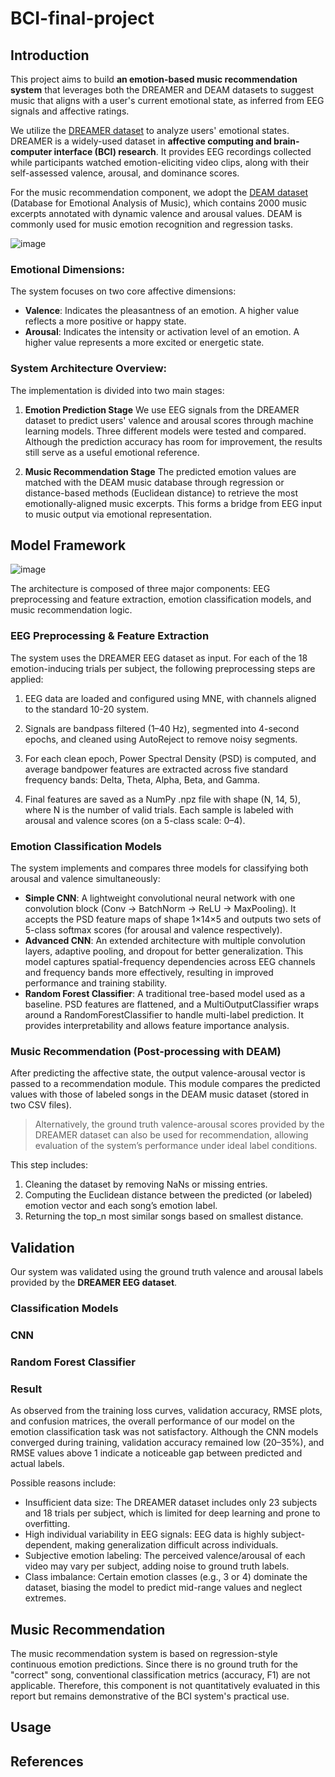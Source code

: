 # BCI-final-project

## Introduction
This project aims to build **an emotion-based music recommendation system** that leverages both the DREAMER and DEAM datasets to suggest music that aligns with a user's current emotional state, as inferred from EEG signals and affective ratings.

We utilize the [DREAMER dataset](https://ieeexplore.ieee.org/document/7887697) to analyze users' emotional states. DREAMER is a widely-used dataset in **affective computing and brain-computer interface (BCI) research**. It provides EEG recordings collected while participants watched emotion-eliciting video clips, along with their self-assessed valence, arousal, and dominance scores.

For the music recommendation component, we adopt the [DEAM dataset](https://cvml.unige.ch/databases/DEAM/) (Database for Emotional Analysis of Music), which contains 2000 music excerpts annotated with dynamic valence and arousal values. DEAM is commonly used for music emotion recognition and regression tasks.

![image](https://github.com/user-attachments/assets/da34875c-49fb-4d90-ada3-10c5c51e7f94)


### Emotional Dimensions:

The system focuses on two core affective dimensions:

* **Valence**: Indicates the pleasantness of an emotion. A higher value reflects a more positive or happy state.
* **Arousal**: Indicates the intensity or activation level of an emotion. A higher value represents a more excited or energetic state.

### System Architecture Overview:

The implementation is divided into two main stages:

1. **Emotion Prediction Stage**
We use EEG signals from the DREAMER dataset to predict users' valence and arousal scores through machine learning models. Three different models were tested and compared. Although the prediction accuracy has room for improvement, the results still serve as a useful emotional reference.

2. **Music Recommendation Stage**
The predicted emotion values are matched with the DEAM music database through regression or distance-based methods (Euclidean distance) to retrieve the most emotionally-aligned music excerpts. This forms a bridge from EEG input to music output via emotional representation.



## Model Framework
![image](https://github.com/user-attachments/assets/ef718d33-9a9e-43de-a8b4-240811a94a79)

The architecture is composed of three major components: EEG preprocessing and feature extraction, emotion classification models, and music recommendation logic.

### EEG Preprocessing & Feature Extraction

The system uses the DREAMER EEG dataset as input. For each of the 18 emotion-inducing trials per subject, the following preprocessing steps are applied:

1. EEG data are loaded and configured using MNE, with channels aligned to the standard 10-20 system.

2. Signals are bandpass filtered (1–40 Hz), segmented into 4-second epochs, and cleaned using AutoReject to remove noisy segments.

3. For each clean epoch, Power Spectral Density (PSD) is computed, and average bandpower features are extracted across five standard frequency bands: Delta, Theta, Alpha, Beta, and Gamma.

4. Final features are saved as a NumPy .npz file with shape (N, 14, 5), where N is the number of valid trials. Each sample is labeled with arousal and valence scores (on a 5-class scale: 0–4).


### Emotion Classification Models

The system implements and compares three models for classifying both arousal and valence simultaneously:
* **Simple CNN**: 
  A lightweight convolutional neural network with one convolution block (Conv → BatchNorm → ReLU → MaxPooling). It accepts the PSD feature maps of shape 1×14×5 and outputs two sets of 5-class softmax scores (for arousal and valence respectively).
* **Advanced CNN**: 
  An extended architecture with multiple convolution layers, adaptive pooling, and dropout for better generalization. This model captures spatial-frequency dependencies across EEG channels and frequency bands more effectively, resulting in improved performance and training stability.
* **Random Forest Classifier**: 
  A traditional tree-based model used as a baseline. PSD features are flattened, and a MultiOutputClassifier wraps around a RandomForestClassifier to handle multi-label prediction. It provides interpretability and allows feature importance analysis.

### Music Recommendation (Post-processing with DEAM)

After predicting the affective state, the output valence-arousal vector is passed to a recommendation module. This module compares the predicted values with those of labeled songs in the DEAM music dataset (stored in two CSV files).
> Alternatively, the ground truth valence-arousal scores provided by the DREAMER dataset can also be used for recommendation, allowing evaluation of the system’s performance under ideal label conditions.

This step includes: 
1. Cleaning the dataset by removing NaNs or missing entries.
2. Computing the Euclidean distance between the predicted (or labeled) emotion vector and each song’s emotion label.
3. Returning the top_n most similar songs based on smallest distance.

## Validation

Our system was validated using the ground truth valence and arousal labels provided by the **DREAMER EEG dataset**.

### **Classification Models**

### **CNN**

### **Random Forest Classifier**

### **Result**

As observed from the training loss curves, validation accuracy, RMSE plots, and confusion matrices, the overall performance of our model on the emotion classification task was not satisfactory. Although the CNN models converged during training, validation accuracy remained low (20–35%), and RMSE values above 1 indicate a noticeable gap between predicted and actual labels.

Possible reasons include:

* Insufficient data size: The DREAMER dataset includes only 23 subjects and 18 trials per subject, which is limited for deep learning and prone to overfitting.
* High individual variability in EEG signals: EEG data is highly subject-dependent, making generalization difficult across individuals.
* Subjective emotion labeling: The perceived valence/arousal of each video may vary per subject, adding noise to ground truth labels.
* Class imbalance: Certain emotion classes (e.g., 3 or 4) dominate the dataset, biasing the model to predict mid-range values and neglect extremes.

## Music Recommendation

The music recommendation system is based on regression-style continuous emotion predictions. Since there is no ground truth for the "correct" song, conventional classification metrics (accuracy, F1) are not applicable. Therefore, this component is not quantitatively evaluated in this report but remains demonstrative of the BCI system's practical use.

## Usage

## References
